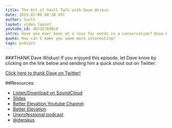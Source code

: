 ```yaml
---
title: The Art of Small Talk with Dave Wiskus
date: 2015-02-08 00:30 UTC
author: Scott
layout: video_layout
youtube_id: 4bJ1UJDZBs4
intro: Have you ever been at a loss for words in a conversation? Dave Wiskus shares how he approaches making small talk on the fly as a host of the Unprofessional podcast. It's an interview podcast where any topic is on the table except for talking about work.
quote: How can I make you seem more interesting?
tags: podcast
---
```


###THANK Dave Wiskus!
If you enjoyed this episode, let Dave know by clicking on the link below and sending him a quick shout out on Twitter:

<a href="https://twitter.com/dwiskus">Click here to thank Dave on Twitter!</a>

##Resources:
- [Listen/Download on SoundCloud](https://soundcloud.com/peopleskillsfm/the-art-of-small-talk-dave-wiskus)
- [Slides](https://speakerdeck.com/socialskillsfm/the-art-of-small-talk-with-dave-wiskus)
- [Better Elevation Youtube Channel](https://www.youtube.com/channel/UCkeM0swJ50XdGFCBi8gFbaA)
- [Better Elevation](http://betterelevation.com)
- [Unprofessional podcast](http://unprofesh.com)
- [@dwiskus](https://twitter.com/dwiskus)
